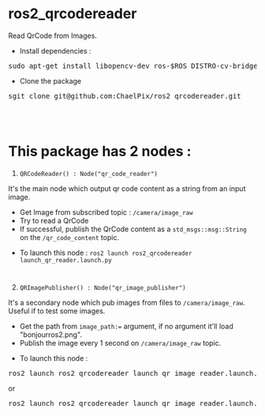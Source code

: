 # ros2_qrcodereader
Read QrCode from Images.

- Install dependencies :
<pre>sudo apt-get install libopencv-dev ros-$ROS_DISTRO-cv-bridge libzbar-dev</pre>
- Clone the package
<pre>sgit clone git@github.com:ChaelPix/ros2_qrcodereader.git</pre>

<br>
<br>
  
# This package has 2 nodes :
1. `QRCodeReader() : Node("qr_code_reader")`

It's the main node which output qr code content as a string from an input image.
- Get Image from subscribed topic : `/camera/image_raw` 
- Try to read a QrCode
-  If successful, publish the QrCode content as a `std_msgs::msg::String` on the `/qr_code_content` topic.

+ To launch this node :
 `ros2 launch ros2_qrcodereader launch_qr_reader.launch.py`

#
2. `QRImagePublisher() : Node("qr_image_publisher")`

It's a secondary node which pub images from files to `/camera/image_raw`. Useful if to test some images.
- Get the path from `image_path:=` argument, if no argument it'll load "bonjourros2.png".
- Publish the image every 1 second on `/camera/image_raw` topic.

+ To launch this node :
<pre>ros2 launch ros2_qrcodereader launch_qr_image_reader.launch.py</pre>
or
<pre>ros2 launch ros2_qrcodereader launch_qr_image_reader.launch.py image_path:=$HOME/path/to/image.png</pre>
